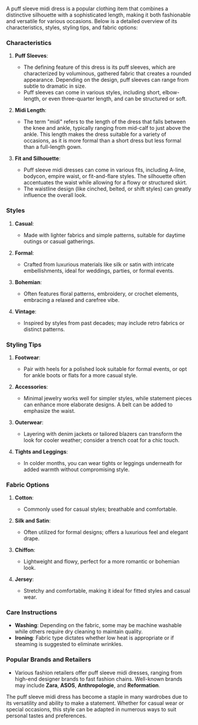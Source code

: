 A puff sleeve midi dress is a popular clothing item that combines a distinctive silhouette with a sophisticated length, making it both fashionable and versatile for various occasions. Below is a detailed overview of its characteristics, styles, styling tips, and fabric options:

### Characteristics

1. **Puff Sleeves**: 
   - The defining feature of this dress is its puff sleeves, which are characterized by voluminous, gathered fabric that creates a rounded appearance. Depending on the design, puff sleeves can range from subtle to dramatic in size.
   - Puff sleeves can come in various styles, including short, elbow-length, or even three-quarter length, and can be structured or soft.

2. **Midi Length**:
   - The term "midi" refers to the length of the dress that falls between the knee and ankle, typically ranging from mid-calf to just above the ankle. This length makes the dress suitable for a variety of occasions, as it is more formal than a short dress but less formal than a full-length gown.

3. **Fit and Silhouette**:
   - Puff sleeve midi dresses can come in various fits, including A-line, bodycon, empire waist, or fit-and-flare styles. The silhouette often accentuates the waist while allowing for a flowy or structured skirt.
   - The waistline design (like cinched, belted, or shift styles) can greatly influence the overall look.

### Styles

1. **Casual**: 
   - Made with lighter fabrics and simple patterns, suitable for daytime outings or casual gatherings.
  
2. **Formal**: 
   - Crafted from luxurious materials like silk or satin with intricate embellishments, ideal for weddings, parties, or formal events.

3. **Bohemian**: 
   - Often features floral patterns, embroidery, or crochet elements, embracing a relaxed and carefree vibe.

4. **Vintage**: 
   - Inspired by styles from past decades; may include retro fabrics or distinct patterns.

### Styling Tips

1. **Footwear**: 
   - Pair with heels for a polished look suitable for formal events, or opt for ankle boots or flats for a more casual style.

2. **Accessories**: 
   - Minimal jewelry works well for simpler styles, while statement pieces can enhance more elaborate designs. A belt can be added to emphasize the waist.

3. **Outerwear**: 
   - Layering with denim jackets or tailored blazers can transform the look for cooler weather; consider a trench coat for a chic touch.

4. **Tights and Leggings**: 
   - In colder months, you can wear tights or leggings underneath for added warmth without compromising style.

### Fabric Options

1. **Cotton**: 
   - Commonly used for casual styles; breathable and comfortable.

2. **Silk and Satin**: 
   - Often utilized for formal designs; offers a luxurious feel and elegant drape.

3. **Chiffon**: 
   - Lightweight and flowy, perfect for a more romantic or bohemian look.

4. **Jersey**: 
   - Stretchy and comfortable, making it ideal for fitted styles and casual wear.

### Care Instructions

- **Washing**: Depending on the fabric, some may be machine washable while others require dry cleaning to maintain quality.
- **Ironing**: Fabric type dictates whether low heat is appropriate or if steaming is suggested to eliminate wrinkles.
  
### Popular Brands and Retailers

- Various fashion retailers offer puff sleeve midi dresses, ranging from high-end designer brands to fast fashion chains. Well-known brands may include **Zara**, **ASOS**, **Anthropologie**, and **Reformation**.

The puff sleeve midi dress has become a staple in many wardrobes due to its versatility and ability to make a statement. Whether for casual wear or special occasions, this style can be adapted in numerous ways to suit personal tastes and preferences.
